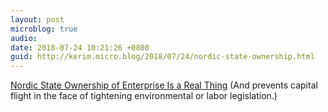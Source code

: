 ```yaml
---
layout: post
microblog: true
audio: 
date: 2018-07-24 10:21:26 +0800
guid: http://kerim.micro.blog/2018/07/24/nordic-state-ownership.html
---
```

[Nordic State Ownership of Enterprise Is a Real Thing](http://peoplespolicyproject.org/2018/07/22/nordic-state-ownership-of-enterprise-is-a-real-thing/) (And prevents capital flight in the face of tightening environmental or labor legislation.)
